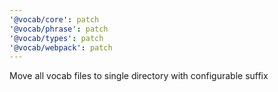 ```yaml
---
'@vocab/core': patch
'@vocab/phrase': patch
'@vocab/types': patch
'@vocab/webpack': patch
---
```


Move all vocab files to single directory with configurable suffix
